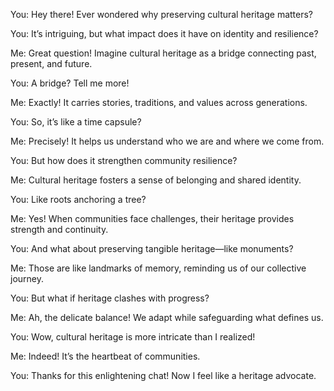 You: Hey there! Ever wondered why preserving cultural heritage matters?

You: It’s intriguing, but what impact does it have on identity and resilience?

Me: Great question! Imagine cultural heritage as a bridge connecting past, present, and future.

You: A bridge? Tell me more!

Me: Exactly! It carries stories, traditions, and values across generations.

You: So, it’s like a time capsule?

Me: Precisely! It helps us understand who we are and where we come from.

You: But how does it strengthen community resilience?

Me: Cultural heritage fosters a sense of belonging and shared identity.

You: Like roots anchoring a tree?

Me: Yes! When communities face challenges, their heritage provides strength and continuity.

You: And what about preserving tangible heritage—like monuments?

Me: Those are like landmarks of memory, reminding us of our collective journey.

You: But what if heritage clashes with progress?

Me: Ah, the delicate balance! We adapt while safeguarding what defines us.

You: Wow, cultural heritage is more intricate than I realized!

Me: Indeed! It’s the heartbeat of communities.

You: Thanks for this enlightening chat! Now I feel like a heritage advocate.
